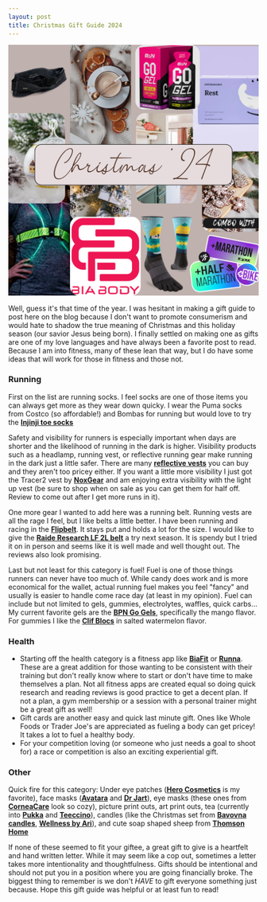 ```yaml
---
layout: post
title: Christmas Gift Guide 2024
---
```

![Collage of Christmas gift ideas with title "Christmas '24"](/images/ChristmasGiftGuide-2024/ChristmasMoodboard.png)

Well, guess it's that time of the year.  I was hesitant in making a gift guide to post here on the blog because I don't want to promote consumerism and would hate to shadow the true meaning of Christmas and this holiday season (our savior Jesus being born).  I finally settled on making one as gifts are one of my love languages and have always been a favorite post to read.  Because I am into fitness, many of these lean that way, but I do have some ideas that will work for those in fitness and those not.

### Running
 First on the list are running socks.  I feel socks are one of those items you can always get more as they wear down quicky.  I wear the Puma socks from Costco (so affordable!) and Bombas for running but would love to try the **[Injinji toe socks](https://www.injinji.com/)** 

Safety and visibility for runners is especially important when days are shorter and the likelihood of running in the dark is higher.  Visibility products such as a headlamp, running vest, or reflective running gear make running in the dark just a little safer.  There are many **[reflective vests](https://www.amazon.com/reflective-running-vest/s?k=reflective+running+vest)** you can buy and they aren't too pricey either.  If you want a little more visibility I just got the Tracer2 vest by **[NoxGear](https://www.noxgear.com/tracer2)** and am enjoying extra visibility with the light up vest (be sure to shop when on sale as you can get them for half off.  Review to come out after I get more runs in it).

One more gear I wanted to add here was a running belt.  Running vests are all the rage I feel, but I like belts a little better.  I have been running and racing in the **[Flipbelt](https://flipbelt.com/collections/running-belts)**.  It stays put and holds a lot for the size.  I would like to give the **[Raide Research LF 2L belt](https://raideresearch.com/products/lf-2l)** a try next season.  It is spendy but I tried it on in person and seems like it is well made and well thought out.  The reviews also look promising. 

Last but not least for this category is fuel!  Fuel is one of those things runners can never have too much of.  While candy does work and is more economical for the wallet, actual running fuel makes you feel "fancy" and usually is easier to handle come race day (at least in my opinion).  Fuel can include but not limited to gels, gummies, electrolytes, waffles, quick carbs...  My current favorite gels are the **[BPN Go Gels](https://www.bareperformancenutrition.com/products/go-gel)**, specifically the mango flavor.  For gummies I like the **[Clif Blocs](https://shop.clifbar.com/collections/bloks-energy-chews#bloks-energy-chews)** in salted watermelon flavor.

### Health
- Starting off the health category is a fitness app like **[BiaFit](https://apps.apple.com/kw/app/bia-fit/id6475781001)** or **[Runna](https://www.runna.com/)**.  These are a great addition for those wanting to be consistent with their training but don't really know where to start or don't have time to make themselves a plan.  Not all fitness apps are created equal so doing quick research and reading reviews is good practice to get a decent plan.  If not a plan, a gym membership or a session with a personal trainer might be a great gift as well!
- Gift cards are another easy and quick last minute gift.  Ones like Whole Foods or Trader Joe's are appreciated as fueling a body can get pricey!  It takes a lot to fuel a healthy body.
- For your competition loving (or someone who just needs a goal to shoot for) a race or competition is also an exciting experiential gift.

### Other
Quick fire for this category: Under eye patches (**[Hero Cosmetics](https://www.herocosmetics.us/collections/under-eye-care)** is my favorite), face masks (**[Avatara](https://www.target.com/s?searchTerm=avatara+face+mask&category=0%7CAll%7Cmatchallpartial%7Call+categories&tref=typeahead%7Cterm%7C0%7Cavatara+face+mask%7Cavatara+face+mask%7C%7C%7Cservice%7C%7C%7C%7C%7Ccategory_v3&searchTermRaw=avatara)** and **[Dr Jart](https://www.drjart.com/)**), eye masks (these ones from **[CorneaCare](https://mycorneacare.com/shop/eyelid-hygiene/self-heating-warm-compress/)** look so cozy), picture print outs, art print outs, tea (currently into **[Pukka](https://www.pukkaherbs.com/uk/en/)** and **[Teeccino](https://teeccino.com/)**), candles (like the Christmas set from **[Bavovna candles](https://bavovnacandles.com/collections/christmas-candles)**, **[Wellness by Ari](https://wellnessbyari.com/)**), and cute soap shaped sheep from **[Thomson Home](https://www.thomsonhome.com/products/meadow-mini-sheep-soap)**

If none of these seemed to fit your giftee, a great gift to give is a heartfelt and hand written letter.  While it may seem like a cop out, sometimes a letter takes more intentionality and thoughtfulness.
Gifts should be intentional and should not put you in a position where you are going financially broke.  The biggest thing to remember is we don't *HAVE* to gift everyone something just because.  Hope this gift guide was helpful or at least fun to read!

